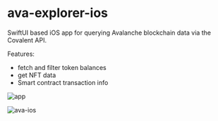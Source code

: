 # ava-explorer-ios

SwiftUI based iOS app for querying Avalanche blockchain data via the Covalent API.

Features:
- fetch and filter token balances
- get NFT data
- Smart contract transaction info

![app](https://user-images.githubusercontent.com/3171346/115157817-8e1b8a80-a08b-11eb-9818-e90ab444e06a.gif)


![ava-ios](https://user-images.githubusercontent.com/3171346/115157519-1a2cb280-a08a-11eb-99e8-b2fbcb36f239.png)
